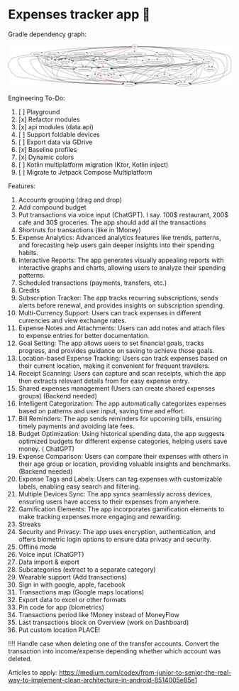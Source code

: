 # Expenses tracker app 🫰

Gradle dependency graph:

![](/gradle/graphs/all_modules9.dot.png)

Engineering To-Do:

1) [ ] Playground
2) [x] Refactor modules
3) [x] api modules (data.api)
4) [ ] Support foldable devices
5) [ ] Export data via GDrive
6) [x] Baseline profiles
7) [x] Dynamic colors
8) [ ] Kotlin multiplatform migration (Ktor, Kotlin inject)
9) [ ] Migrate to Jetpack Compose Multiplatform

Features:

1) Accounts grouping (drag and drop)
2) Add compound budget
3) Put transactions via voice input (ChatGPT). I say. 100$ restaurant, 200$ cafe and 30$ groceries. The app should add all the transactions
4) Shortruts for transactions (like in 1Money)
5) Expense Analytics: Advanced analytics features like trends, patterns, and forecasting help users gain deeper insights into their spending habits.
6) Interactive Reports: The app generates visually appealing reports with interactive graphs and charts, allowing users to analyze their spending patterns.
7) Scheduled transactions (payments, transfers, etc.)
8) Credits
9) Subscription Tracker: The app tracks recurring subscriptions, sends alerts before renewal, and provides insights on subscription spending.
10) Multi-Currency Support: Users can track expenses in different currencies and view exchange rates.
11) Expense Notes and Attachments: Users can add notes and attach files to expense entries for better documentation.
12) Goal Setting: The app allows users to set financial goals, tracks progress, and provides guidance on saving to achieve those goals.
13) Location-based Expense Tracking: Users can track expenses based on their current location, making it convenient for frequent travelers.
14) Receipt Scanning: Users can capture and scan receipts, which the app then extracts relevant details from for easy expense entry.
15) Shared expenses management (Users can create shared expenses groups) (Backend needed)
16) Intelligent Categorization: The app automatically categorizes expenses based on patterns and user input, saving time and effort.
17) Bill Reminders: The app sends reminders for upcoming bills, ensuring timely payments and avoiding late fees.
18) Budget Optimization: Using historical spending data, the app suggests optimized budgets for different expense categories, helping users save money. (
    ChatGPT)
19) Expense Comparison: Users can compare their expenses with others in their age group or location, providing valuable insights and benchmarks. (Backend
    needed)
20) Expense Tags and Labels: Users can tag expenses with customizable labels, enabling easy search and filtering.
21) Multiple Devices Sync: The app syncs seamlessly across devices, ensuring users have access to their expenses from anywhere.
22) Gamification Elements: The app incorporates gamification elements to make tracking expenses more engaging and rewarding.
23) Streaks
24) Security and Privacy: The app uses encryption, authentication, and offers biometric login options to ensure data privacy and security.
25) Offline mode
26) Voice input (ChatGPT)
27) Data import & export
28) Subcategories (extract to a separate category)
29) Wearable support (Add transactions)
30) Sign in with google, apple, facebook
31) Transactions map (Google maps locations)
32) Export data to excel or other formats
33) Pin code for app (biometrics)
34) Transactions period like 1Money instead of MoneyFlow
35) Last transactions block on Overview (work on Dashboard)
36) Put custom location PLACE!

!!!!
Handle case when deleting one of the transfer accounts. Convert the transaction into income/expense depending whether which account was deleted.

Articles to apply:
https://medium.com/codex/from-junior-to-senior-the-real-way-to-implement-clean-architecture-in-android-8514005e85e1